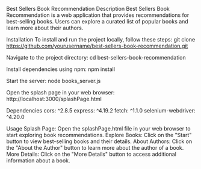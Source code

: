 Best Sellers Book Recommendation
Description
Best Sellers Book Recommendation is a web application that provides recommendations for best-selling books. Users can explore a curated list of popular books and learn more about their authors.

Installation
To install and run the project locally, follow these steps:
git clone https://github.com/yourusername/best-sellers-book-recommendation.git

Navigate to the project directory:
cd best-sellers-book-recommendation

Install dependencies using npm:
npm install

Start the server:
node books_server.js

Open the splash page in your web browser:
http://localhost:3000/splashPage.html

Dependencies
cors: ^2.8.5
express: ^4.19.2
fetch: ^1.1.0
selenium-webdriver: ^4.20.0

Usage
Splash Page: Open the splashPage.html file in your web browser to start exploring book recommendations.
Explore Books: Click on the "Start" button to view best-selling books and their details.
About Authors: Click on the "About the Author" button to learn more about the author of a book.
More Details: Click on the "More Details" button to access additional information about a book.